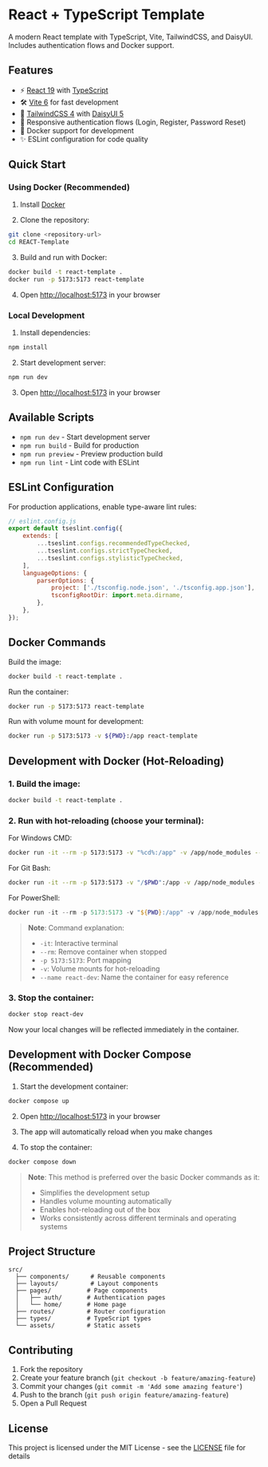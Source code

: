 # React + TypeScript Template

A modern React template with TypeScript, Vite, TailwindCSS, and DaisyUI. Includes authentication flows and Docker support.

## Features

-   ⚡️ [React 19](https://react.dev/) with [TypeScript](https://www.typescriptlang.org/)
-   🛠️ [Vite 6](https://vitejs.dev/) for fast development
-   🎨 [TailwindCSS 4](https://tailwindcss.com/) with [DaisyUI 5](https://daisyui.com/)
-   📱 Responsive authentication flows (Login, Register, Password Reset)
-   🐳 Docker support for development
-   ✨ ESLint configuration for code quality

## Quick Start

### Using Docker (Recommended)

1. Install [Docker](https://docs.docker.com/get-docker/)

2. Clone the repository:

```bash
git clone <repository-url>
cd REACT-Template
```

3. Build and run with Docker:

```bash
docker build -t react-template .
docker run -p 5173:5173 react-template
```

4. Open [http://localhost:5173](http://localhost:5173) in your browser

### Local Development

1. Install dependencies:

```bash
npm install
```

2. Start development server:

```bash
npm run dev
```

3. Open [http://localhost:5173](http://localhost:5173) in your browser

## Available Scripts

-   `npm run dev` - Start development server
-   `npm run build` - Build for production
-   `npm run preview` - Preview production build
-   `npm run lint` - Lint code with ESLint

## ESLint Configuration

For production applications, enable type-aware lint rules:

```js
// eslint.config.js
export default tseslint.config({
	extends: [
		...tseslint.configs.recommendedTypeChecked,
		...tseslint.configs.strictTypeChecked,
		...tseslint.configs.stylisticTypeChecked,
	],
	languageOptions: {
		parserOptions: {
			project: ['./tsconfig.node.json', './tsconfig.app.json'],
			tsconfigRootDir: import.meta.dirname,
		},
	},
});
```

## Docker Commands

Build the image:

```bash
docker build -t react-template .
```

Run the container:

```bash
docker run -p 5173:5173 react-template
```

Run with volume mount for development:

```bash
docker run -p 5173:5173 -v ${PWD}:/app react-template
```

## Development with Docker (Hot-Reloading)

### 1. Build the image:

```bash
docker build -t react-template .
```

### 2. Run with hot-reloading (choose your terminal):

For Windows CMD:

```bash
docker run -it --rm -p 5173:5173 -v "%cd%:/app" -v /app/node_modules --name react-dev react-template
```

For Git Bash:

```bash
docker run -it --rm -p 5173:5173 -v "/$PWD":/app -v /app/node_modules --name react-dev react-template
```

For PowerShell:

```powershell
docker run -it --rm -p 5173:5173 -v "${PWD}:/app" -v /app/node_modules --name react-dev react-template
```

> **Note**: Command explanation:
>
> -   `-it`: Interactive terminal
> -   `--rm`: Remove container when stopped
> -   `-p 5173:5173`: Port mapping
> -   `-v`: Volume mounts for hot-reloading
> -   `--name react-dev`: Name the container for easy reference

### 3. Stop the container:

```bash
docker stop react-dev
```

Now your local changes will be reflected immediately in the container.

## Development with Docker Compose (Recommended)

1. Start the development container:

```bash
docker compose up
```

2. Open [http://localhost:5173](http://localhost:5173) in your browser

3. The app will automatically reload when you make changes

4. To stop the container:

```bash
docker compose down
```

> **Note**: This method is preferred over the basic Docker commands as it:
>
> -   Simplifies the development setup
> -   Handles volume mounting automatically
> -   Enables hot-reloading out of the box
> -   Works consistently across different terminals and operating systems

## Project Structure

```
src/
  ├── components/      # Reusable components
  ├── layouts/         # Layout components
  ├── pages/          # Page components
  │   ├── auth/       # Authentication pages
  │   └── home/       # Home page
  ├── routes/         # Router configuration
  ├── types/          # TypeScript types
  └── assets/         # Static assets
```

## Contributing

1. Fork the repository
2. Create your feature branch (`git checkout -b feature/amazing-feature`)
3. Commit your changes (`git commit -m 'Add some amazing feature'`)
4. Push to the branch (`git push origin feature/amazing-feature`)
5. Open a Pull Request

## License

This project is licensed under the MIT License - see the [LICENSE](LICENSE) file for details
